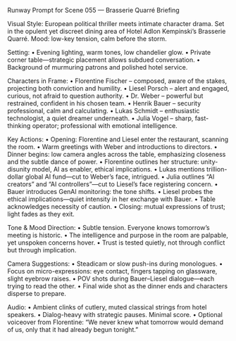Runway Prompt for Scene 055 — Brasserie Quarré Briefing

Visual Style: European political thriller meets intimate character drama. Set in the opulent yet discreet dining area of Hotel Adlon Kempinski’s Brasserie Quarré. Mood: low-key tension, calm before the storm.

Setting:
	•	Evening lighting, warm tones, low chandelier glow.
	•	Private corner table—strategic placement allows subdued conversation.
	•	Background of murmuring patrons and polished hotel service.

Characters in Frame:
	•	Florentine Fischer – composed, aware of the stakes, projecting both conviction and humility.
	•	Liesel Porsch – alert and engaged, curious, not afraid to question authority.
	•	Dr. Weber – powerful but restrained, confident in his chosen team.
	•	Henrik Bauer – security professional, calm and calculating.
	•	Lukas Schmidt – enthusiastic technologist, a quiet dreamer underneath.
	•	Julia Vogel – sharp, fast-thinking operator; professional with emotional intelligence.

Key Actions:
	•	Opening: Florentine and Liesel enter the restaurant, scanning the room.
	•	Warm greetings with Weber and introductions to directors.
	•	Dinner begins: low camera angles across the table, emphasizing closeness and the subtle dance of power.
	•	Florentine outlines her structure: unity-disunity model, AI as enabler, ethical implications.
	•	Lukas mentions trillion-dollar global AI fund—cut to Weber’s face, intrigued.
	•	Julia outlines “AI creators” and “AI controllers”—cut to Liesel’s face registering concern.
	•	Bauer introduces GenAI monitoring: the tone shifts.
	•	Liesel probes the ethical implications—quiet intensity in her exchange with Bauer.
	•	Table acknowledges necessity of caution.
	•	Closing: mutual expressions of trust; light fades as they exit.

Tone & Mood Direction:
	•	Subtle tension. Everyone knows tomorrow’s meeting is historic.
	•	The intelligence and purpose in the room are palpable, yet unspoken concerns hover.
	•	Trust is tested quietly, not through conflict but through implication.

Camera Suggestions:
	•	Steadicam or slow push-ins during monologues.
	•	Focus on micro-expressions: eye contact, fingers tapping on glassware, slight eyebrow raises.
	•	POV shots during Bauer–Liesel dialogue—each trying to read the other.
	•	Final wide shot as the dinner ends and characters disperse to prepare.

Audio:
	•	Ambient clinks of cutlery, muted classical strings from hotel speakers.
	•	Dialog-heavy with strategic pauses. Minimal score.
	•	Optional voiceover from Florentine: “We never knew what tomorrow would demand of us, only that it had already begun tonight.”

